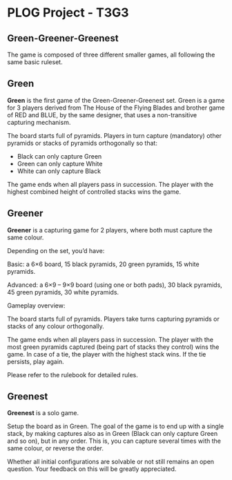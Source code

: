# PLOG Project - T3G3
## Green-Greener-Greenest

The game is composed of three different smaller games, all following the same basic ruleset.

## Green

**Green** is the first game of the Green-Greener-Greenest set. Green is a game for 3 players derived from The House of the Flying Blades and brother game of RED and BLUE, by the same designer, that uses a non-transitive capturing mechanism.

The board starts full of pyramids. Players in turn capture (mandatory) other pyramids or stacks of pyramids orthogonally so that:

- Black can only capture Green
- Green can only capture White
- White can only capture Black

The game ends when all players pass in succession. The player with the highest combined height of controlled stacks wins the game.

## Greener

**Greener** is a capturing game for 2 players, where both must capture the same colour.

Depending on the set, you’d have:

Basic: a 6×6 board, 15 black pyramids, 20 green pyramids, 15 white pyramids.

Advanced: a 6×9 – 9×9 board (using one or both pads), 30 black pyramids, 45 green pyramids, 30 white pyramids.

Gameplay overview:

The board starts full of pyramids. Players take turns capturing pyramids or stacks of any colour orthogonally.

The game ends when all players pass in succession. The player with the most green pyramids captured (being part of stacks they control) wins the game. In case of a tie, the player with the highest stack wins. If the tie persists, play again.

Please refer to the rulebook for detailed rules.

## Greenest

**Greenest** is a solo game.

Setup the board as in Green. The goal of the game is to end up with a single stack, by making captures also as in Green (Black can only capture Green and so on), but in any order. This is, you can capture several times with the same colour, or reverse the order.

Whether all initial configurations are solvable or not still remains an open question. Your feedback on this will be greatly appreciated.



